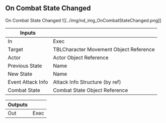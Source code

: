 ## On Combat State Changed
On Combat State Changed
![[../img/nd_img_OnCombatStateChanged.png]]

|Inputs||
|--|--|
| In | Exec |
| Target | TBLCharacter Movement Object Reference |
| Actor | Actor Object Reference |
| Previous State | Name |
| New State | Name |
| Event Attack Info | Attack Info Structure (by ref) |
| Combat State | Combat State Object Reference |

|Outputs||
|--|--|
| Out | Exec |
